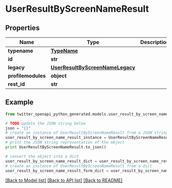 # UserResultByScreenNameResult


## Properties
Name | Type | Description | Notes
------------ | ------------- | ------------- | -------------
**typename** | [**TypeName**](TypeName.md) |  | 
**id** | **str** |  | 
**legacy** | [**UserResultByScreenNameLegacy**](UserResultByScreenNameLegacy.md) |  | 
**profilemodules** | **object** |  | 
**rest_id** | **str** |  | 

## Example

```python
from twitter_openapi_python_generated.models.user_result_by_screen_name_result import UserResultByScreenNameResult

# TODO update the JSON string below
json = "{}"
# create an instance of UserResultByScreenNameResult from a JSON string
user_result_by_screen_name_result_instance = UserResultByScreenNameResult.from_json(json)
# print the JSON string representation of the object
print UserResultByScreenNameResult.to_json()

# convert the object into a dict
user_result_by_screen_name_result_dict = user_result_by_screen_name_result_instance.to_dict()
# create an instance of UserResultByScreenNameResult from a dict
user_result_by_screen_name_result_form_dict = user_result_by_screen_name_result.from_dict(user_result_by_screen_name_result_dict)
```
[[Back to Model list]](../README.md#documentation-for-models) [[Back to API list]](../README.md#documentation-for-api-endpoints) [[Back to README]](../README.md)


